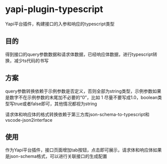 # yapi-plugin-typescript

Yapi平台插件，构建接口的入参和响应的typescript类型

## 目的

得到接口的query参数数据和请求体数据，已经响应体数据，进行typescript转换，减少ts代码的书写


## 方案

query参数转换依赖于示例参数是否定义，否则全部为string类型，示例参数如果是数字不在示例参数的末尾加不必要的“0”，比如 1 尽量不要写成1.0，boolean类型写true或者false即可，其他情况都视为string

请求体和响应体的格式转换依赖于第三方库json-schema-to-typescript和vscode-json2interface

## 使用

作为Yapi平台插件，接口页面增加tab按钮，点击即可展示，请求体和响应体如果是json-schema格式，可以进行关联接口的生成配置